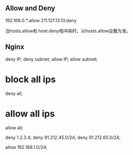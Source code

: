 ## Allow and Deny

192.168.0.*:allow
211.121.13.13:deny

当hosts.allow和 host.deny相冲突时，以hosts.allow设置为准。

## Nginx 

deny IP;
deny subnet;
allow IP;
allow subnet;
# block all ips
deny    all;
# allow all ips
allow    all;

deny 1.2.3.4;
deny 91.212.45.0/24;
deny 91.212.65.0/24;

allow  192.168.1.0/24;

